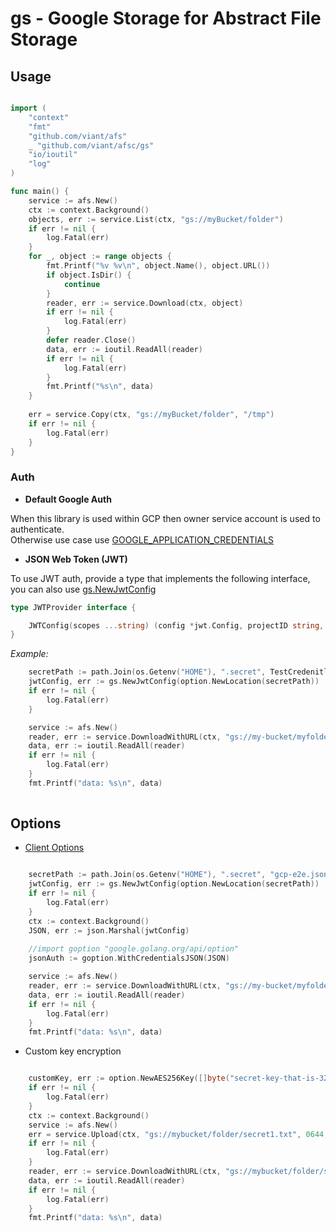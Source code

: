 # gs - Google Storage for Abstract File Storage

## Usage

```go

import (
	"context"
	"fmt"
	"github.com/viant/afs"
	_ "github.com/viant/afsc/gs"
	"io/ioutil"
	"log"
)

func main() {
	service := afs.New()
	ctx := context.Background()
	objects, err := service.List(ctx, "gs://myBucket/folder")
	if err != nil {
		log.Fatal(err)
	}
	for _, object := range objects {
		fmt.Printf("%v %v\n", object.Name(), object.URL())
		if object.IsDir() {
			continue
		}
		reader, err := service.Download(ctx, object)
		if err != nil {
			log.Fatal(err)
		}
		defer reader.Close()
		data, err := ioutil.ReadAll(reader)
		if err != nil {
			log.Fatal(err)
		}
		fmt.Printf("%s\n", data)
	}
	
	err = service.Copy(ctx, "gs://myBucket/folder", "/tmp")
	if err != nil {
		log.Fatal(err)
	}
}


```

### Auth

- **Default Google Auth**

When this library is used within GCP then owner service account is used to authenticate.  
Otherwise use case use [GOOGLE_APPLICATION_CREDENTIALS](https://cloud.google.com/docs/authentication/production) 



- **JSON Web Token (JWT)**

To use JWT auth, provide a type that implements the following interface, you can also use [gs.NewJwtConfig](jwt.go)  

```go
type JWTProvider interface {

	JWTConfig(scopes ...string) (config *jwt.Config, projectID string, err error)
}

``` 

_Example:_
```go
    secretPath := path.Join(os.Getenv("HOME"), ".secret", TestCredenitlas)
	jwtConfig, err := gs.NewJwtConfig(option.NewLocation(secretPath))
	if err != nil {
		log.Fatal(err)
	}

	service := afs.New()
	reader, err := service.DownloadWithURL(ctx, "gs://my-bucket/myfolder/asset.txt", jwtConfig)
	data, err := ioutil.ReadAll(reader)
	if err != nil {
		log.Fatal(err)
	}
	fmt.Printf("data: %s\n", data)
	

```

## Options

- [Client Options](option.go)

```go

    secretPath := path.Join(os.Getenv("HOME"), ".secret", "gcp-e2e.json")
	jwtConfig, err := gs.NewJwtConfig(option.NewLocation(secretPath))
	if err != nil {
		log.Fatal(err)
	}
	ctx := context.Background()
	JSON, err := json.Marshal(jwtConfig)
	
    //import goption "google.golang.org/api/option"
	jsonAuth := goption.WithCredentialsJSON(JSON)

	service := afs.New()
	reader, err := service.DownloadWithURL(ctx, "gs://my-bucket/myfolder/asset.txt", gs.NewClientOptions(jsonAuth), gs.NewProject("myproject"))
	data, err := ioutil.ReadAll(reader)
	if err != nil {
		log.Fatal(err)
	}
	fmt.Printf("data: %s\n", data)

```

- Custom key encryption

```go

  	customKey, err := option.NewAES256Key([]byte("secret-key-that-is-32-bytes-long"))
  	if err != nil {
  		log.Fatal(err)
  	}
  	ctx := context.Background()
  	service := afs.New()
  	err = service.Upload(ctx, "gs://mybucket/folder/secret1.txt", 0644, strings.NewReader("my secret text"), customKey)
  	if err != nil {
  		log.Fatal(err)
  	}
  	reader, err := service.DownloadWithURL(ctx, "gs://mybucket/folder/secret1.txt", customKey)
  	data, err := ioutil.ReadAll(reader)
  	if err != nil {
  		log.Fatal(err)
  	}
  	fmt.Printf("data: %s\n", data)


```
